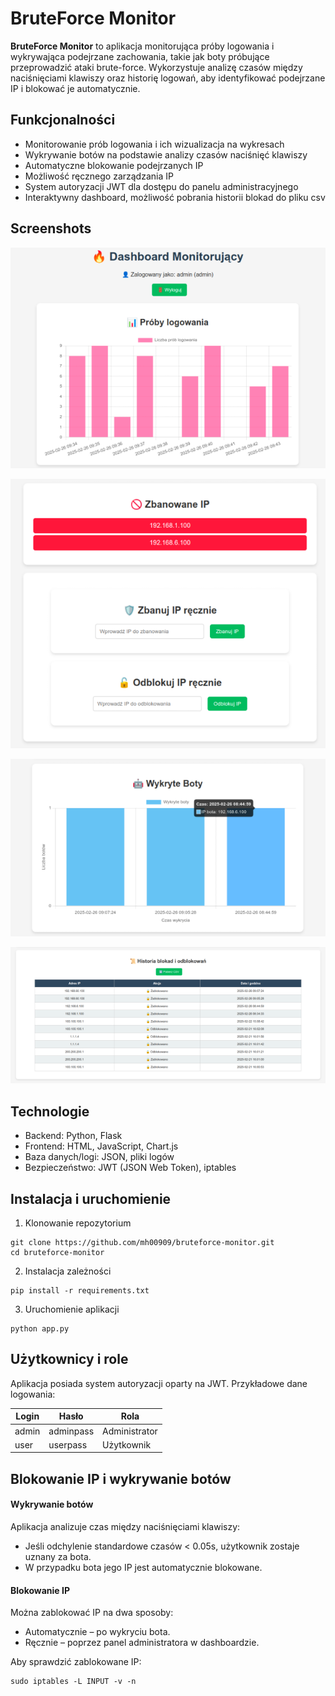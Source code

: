 # BruteForce Monitor

**BruteForce Monitor** to aplikacja monitorująca próby logowania i wykrywająca podejrzane zachowania, takie jak boty próbujące przeprowadzić ataki brute-force. Wykorzystuje analizę czasów między naciśnięciami klawiszy oraz historię logowań, aby identyfikować podejrzane IP i blokować je automatycznie.

## Funkcjonalności
- Monitorowanie prób logowania i ich wizualizacja na wykresach
- Wykrywanie botów na podstawie analizy czasów naciśnięć klawiszy
- Automatyczne blokowanie podejrzanych IP
- Możliwość ręcznego zarządzania IP
- System autoryzacji JWT dla dostępu do panelu administracyjnego
- Interaktywny dashboard, możliwość pobrania historii blokad do pliku csv

## Screenshots

![alt text](screenshots/image3.png)

![alt text](screenshots/image.png)

![alt text](screenshots/image2.png)

![alt text](screenshots/image4.png)

## Technologie
- Backend: Python, Flask
- Frontend: HTML, JavaScript, Chart.js
- Baza danych/logi: JSON, pliki logów
- Bezpieczeństwo: JWT (JSON Web Token), iptables

## Instalacja i uruchomienie
1. Klonowanie repozytorium
```
git clone https://github.com/mh00909/bruteforce-monitor.git
cd bruteforce-monitor
```
2. Instalacja zależności
```
pip install -r requirements.txt
```
3. Uruchomienie aplikacji
```
python app.py
```
## Użytkownicy i role
Aplikacja posiada system autoryzacji oparty na JWT. Przykładowe dane logowania:

| Login |	Hasło	| Rola|
|--|--|--|
|admin	|adminpass	|Administrator|
|user	|userpass	|Użytkownik|

## Blokowanie IP i wykrywanie botów
#### Wykrywanie botów
Aplikacja analizuje czas między naciśnięciami klawiszy:
- Jeśli odchylenie standardowe czasów < 0.05s, użytkownik zostaje uznany za bota.
- W przypadku bota jego IP jest automatycznie blokowane.
#### Blokowanie IP
Można zablokować IP na dwa sposoby:
- Automatycznie – po wykryciu bota.
- Ręcznie – poprzez panel administratora w dashboardzie.

Aby sprawdzić zablokowane IP:
```
sudo iptables -L INPUT -v -n
```